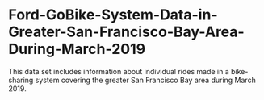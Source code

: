 # Ford-GoBike-System-Data-in-Greater-San-Francisco-Bay-Area-During-March-2019
This data set includes information about individual rides made in a bike-sharing system covering the greater San Francisco Bay area during March 2019.
